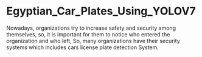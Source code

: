 # Egyptian_Car_Plates_Using_YOLOV7
Nowadays, organizations try to increase safety and security among themselves, so, it is important for them to notice who entered the organization and who left, So, many organizations have their security systems which includes cars license plate detection System.

